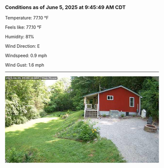 ### Conditions as of June 5, 2025 at 9:45:49 AM CDT 

Temperature: 77.10 &deg;F

Feels like: 77.10 &deg;F

Humidity: 81%

Wind Direction: E

Windspeed: 0.9 mph

Wind Gust: 1.6 mph

---

<img src="./images/latest.jpeg"/>

